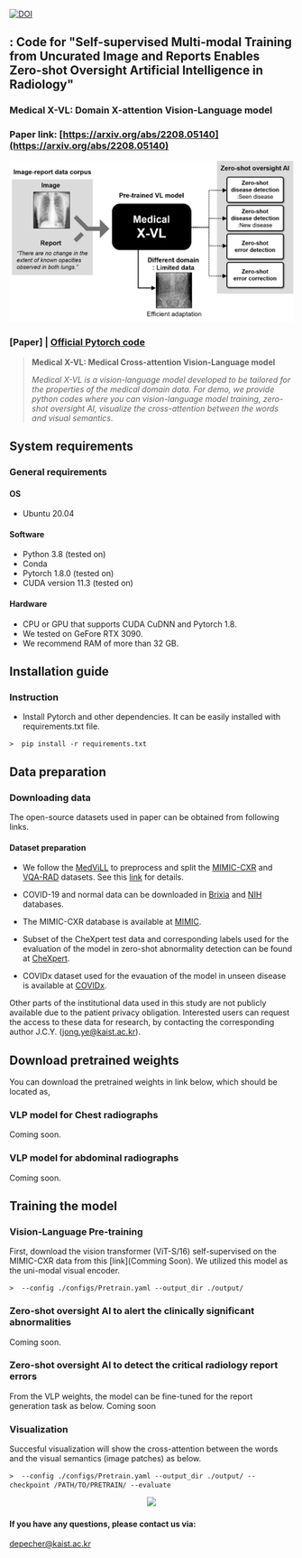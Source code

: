 [![DOI](https://zenodo.org/badge/549019105.svg)](https://zenodo.org/badge/latestdoi/549019105)

## : Code for "Self-supervised Multi-modal Training from Uncurated Image and Reports Enables Zero-shot Oversight Artificial Intelligence in Radiology"
### Medical X-VL: Domain X-attention Vision-Language model
### Paper link: [https://arxiv.org/abs/2208.05140](https://arxiv.org/abs/2208.05140)

<div align="center">
  <img src="./assets/teaser.png" width="700">
</div>

### [Paper] | [Official Pytorch code](https://github.com/sangjoon-park/)


> **Medical X-VL: Medical Cross-attention Vision-Language model**<br>
>
> *Medical X-VL is a vision-language model developed to be tailored for the properties of the medical domain data. For demo, we provide python codes where you can vision-language model training, zero-shot oversight AI, visualize the cross-attention between the words and visual semantics.*

## System requirements
### General requirements
#### OS
* Ubuntu 20.04

#### Software
* Python 3.8 (tested on)
* Conda
* Pytorch 1.8.0 (tested on)
* CUDA version 11.3 (tested on)

#### Hardware
* CPU or GPU that supports CUDA CuDNN and Pytorch 1.8.
* We tested on GeFore RTX 3090.
* We recommend RAM of more than 32 GB.

## Installation guide
### Instruction
* Install Pytorch and other dependencies. It can be easily installed with requirements.txt file.
```
>  pip install -r requirements.txt
```

## Data preparation
### Downloading data

The open-source datasets used in paper can be obtained from following links.

#### Dataset preparation
* We follow the [MedViLL](https://github.com/SuperSupermoon/MedViLL) to preprocess and split the [MIMIC-CXR](https://physionet.org/content/mimic-cxr/2.0.0/) and [VQA-RAD](https://osf.io/89kps/) datasets. See this [link](https://github.com/SuperSupermoon/MedViLL) for details.
* COVID-19 and normal data can be downloaded in [Brixia](https://brixia.github.io/) and [NIH](https://cloud.google.com/healthcare-api/docs/resources/public-datasets/nih-chest) databases.

* The MIMIC-CXR database is available at [MIMIC](https://physionet.org/content/mimic-cxr/2.0.0/).
* Subset of the CheXpert test data and corresponding labels used for the evaluation of the model in zero-shot abnormality detection can be found at [CheXpert](https://github.com/rajpurkarlab/cheXpert-test-set-labels). 
* COVIDx dataset used for the evauation of the model in unseen disease is available at [COVIDx](https://www.kaggle.com/datasets/andyczhao/covidx-cxr2).


Other parts of the institutional data used in this study are not publicly available due to the patient privacy obligation. Interested users can request the access to these data for research, by contacting the corresponding author J.C.Y. (jong.ye@kaist.ac.kr).


## Download pretrained weights
You can download the pretrained weights in link below, which should be located as,

### VLP model for Chest radiographs

Coming soon.


### VLP model for abdominal radiographs

Coming soon.


## Training the model
### Vision-Language Pre-training
First, download the vision transformer (ViT-S/16) self-supervised on the MIMIC-CXR data from this [link](Comming Soon). We utilized this model as the uni-modal visual encoder.
```
>  --config ./configs/Pretrain.yaml --output_dir ./output/
```

### Zero-shot oversight AI to alert the clinically significant abnormalities
Coming soon.

### Zero-shot oversight AI to detect the critical radiology report errors
From the VLP weights, the model can be fine-tuned for the report generation task as below.
Coming soon

### Visualization
Succesful visualization will show the cross-attention between the words and the visual semantics (image patches) as below.
```
>  --config ./configs/Pretrain.yaml --output_dir ./output/ --checkpoint /PATH/TO/PRETRAIN/ --evaluate
```

<div align="center">
  <img src="./assets/fig_attention.png">
</div>


#### If you have any questions, please contact us via:
depecher@kaist.ac.kr

